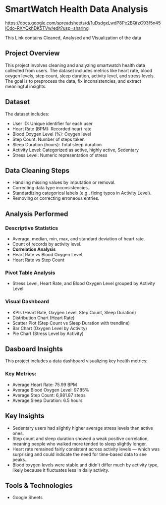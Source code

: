 # SmartWatch Health Data Analysis

https://docs.google.com/spreadsheets/d/1uDsdgxLwdP8Pe2BQfzC93f5n45ICdo-RXYQkhDK5TVw/edit?usp=sharing

This Link contains Cleaned, Analysed and Visualization of the data

## Project Overview

This project involves cleaning and analyzing smartwatch health data collected from users. The dataset includes metrics like heart rate, blood oxygen levels, step count, sleep duration, activity level, and stress levels. The goal is to preprocess the data, fix inconsistencies, and extract meaningful insights.

## Dataset
The dataset includes:
- User ID: Unique identifier for each user
- Heart Rate (BPM): Recorded heart rate
- Blood Oxygen Level (%): Oxygen level
- Step Count: Number of steps taken
- Sleep Duration (hours): Total sleep duration
- Activity Level: Categorized as active, highly active, Sedentary
- Stress Level: Numeric representation of stress

## Data Cleaning Steps
- Handling missing values by imputation or removal.
- Correcting data type inconsistencies.
- Standardizing categorical labels (e.g., fixing typos in Activity Level).
- Removing or correcting erroneous entries.

## Analysis Performed
### Descriptive Statistics
- Average, median, min, max, and standard deviation of heart rate.
- Count of records by activity level.
- **Correlation Analysis**
- Heart Rate vs Blood Oxygen Level
- Heart Rate vs Step Count

### Pivot Table Analysis
- Stress Level, Heart Rate, and Blood Oxygen Level grouped by Activity Level

### Visual Dashboard
- KPIs (Heart Rate, Oxygen Level, Step Count, Sleep Duration)
- Distribution Chart (Heart Rate)
- Scatter Plot (Step Count vs Sleep Duration with trendline)
- Bar Chart (Oxygen Level by Activity)
- Pie Chart (Stress Level by Activity)


## Dasboard Insights
This project includes a data dashboard visualizing key health metrics:

### Key Metrics:
- Average Heart Rate: 75.99 BPM
- Average Blood Oxygen Level: 97.85%
- Average Step Count: 6,981.87 steps
- Average Sleep Duration: 6.5 hours

## Key Insights
- Sedentary users had slightly higher average stress levels than active ones.
- Step count and sleep duration showed a weak positive correlation, meaning people who walked more tended to sleep slightly longer.
- Heart rate remained fairly consistent across activity levels — which was surprising and could indicate the need for time-based data to see peaks.
- Blood oxygen levels were stable and didn't differ much by activity type, likely because it fluctuates less in daily activity.
  
## Tools & Technologies
- Google Sheets 
